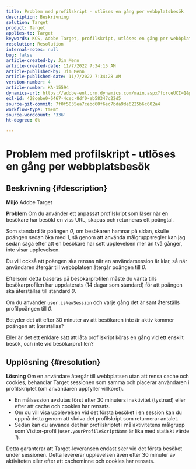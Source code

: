 ```yaml
---
title: Problem med profilskript - utlöses en gång per webbplatsbesök
description: Beskrivning
solution: Target
product: Target
applies-to: Target
keywords: KCS, Adobe Target, profilskript, utlöses en gång per webbplatsbesök, user.isNewSession, user.yourProfileScriptName
resolution: Resolution
internal-notes: null
bug: false
article-created-by: Jim Menn
article-created-date: 11/7/2022 7:34:15 AM
article-published-by: Jim Menn
article-published-date: 11/7/2022 7:34:28 AM
version-number: 4
article-number: KA-15594
dynamics-url: https://adobe-ent.crm.dynamics.com/main.aspx?forceUCI=1&pagetype=entityrecord&etn=knowledgearticle&id=a0637191-6e5e-ed11-9561-6045bd0065f9
exl-id: 428cebe0-6467-4cec-8df0-eb58347c22d5
source-git-commit: 7f0f5035ea7cebd60f6ec7bda9de6225b6c602a4
workflow-type: tm+mt
source-wordcount: '336'
ht-degree: 0%

---
```


# Problem med profilskript - utlöses en gång per webbplatsbesök

## Beskrivning {#description}


<b>Miljö</b>
Adobe Target

<b>Problem</b>
Om du använder ett anpassat profilskript som läser när en besökare har besökt en viss URL, skapas och returneras ett poängtal.

Som standard är poängen *0*, om besökaren hamnar på sidan, skulle poängen sedan öka med 1, så genom att använda målgruppsregler kan jag sedan säga efter att en besökare har sett upplevelsen mer än två gånger, inte visar upplevelsen.



Du vill också att poängen ska rensas när en användarsession är klar, så när användaren återgår till webbplatsen återgår poängen till *0*.

Eftersom detta baseras på besökarprofilen måste du vänta tills besökarprofilen har uppdaterats (14 dagar som standard) för att poängen ska återställas till standard *0*.

Om du använder `user.isNewSession` och varje gång det är sant återställs profilpoängen till *0*.



Betyder det att efter 30 minuter av att besökaren inte är aktiv kommer poängen att återställas?

Eller är det ett enklare sätt att låta profilskript köras en gång vid ett enskilt besök, och inte vid besökarprofilen?


## Upplösning {#resolution}


<b>Lösning</b>
Om en användare återgår till webbplatsen utan att rensa cache och cookies, behandlar Target sessionen som samma och placerar användaren i profilskriptet (om användaren uppfyller villkoret).

- En målsession avslutas först efter 30 minuters inaktivitet (tystnad) eller efter att cache och cookies har rensats.
- Om du vill visa upplevelsen vid det första besöket i en session kan du uppnå detta genom att skriva det profilskript som returnerar antalet.
- Sedan kan du använda det här profilskriptet i målaktivitetens målgrupp som Visitor-profil (`user.yourProfileScriptName` är lika med statiskt värde *1*).


Detta garanterar att Target-leveransen endast sker vid det första besöket under sessionen. Detta levererar upplevelsen även efter 30 minuter av aktiviteten eller efter att cacheminne och cookies har rensats.
